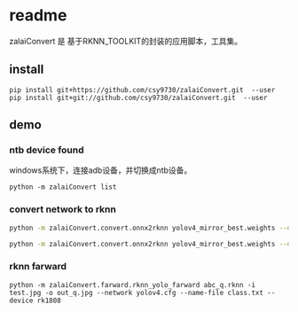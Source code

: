 # readme

zalaiConvert 是 基于RKNN_TOOLKIT的封装的应用脚本，工具集。

## install
```
pip install git+https://github.com/csy9730/zalaiConvert.git  --user
pip install git+git://github.com/csy9730/zalaiConvert.git  --user
```

## demo
### ntb device found

windows系统下，连接adb设备，并切换成ntb设备。
```
python -m zalaiConvert list

```

### convert network to rknn
``` bash
python -m zalaiConvert.convert.onnx2rknn yolov4_mirror_best.weights --darknet-cfg yolov4.cfg -o abc.rknn --framework darknet --dataset dataset.txt --normalize-params 0 0 0 255

python -m zalaiConvert.convert.onnx2rknn yolov4_mirror_best.weights --darknet-cfg yolov4.cfg -o abc_q.rknn --framework darknet --dataset dataset.txt --normalize-params 0 0 0 255 --do-quantization
```

### rknn farward
```
python -m zalaiConvert.farward.rknn_yolo_farward abc_q.rknn -i test.jpg -o out_q.jpg --network yolov4.cfg --name-file class.txt --device rk1808
```